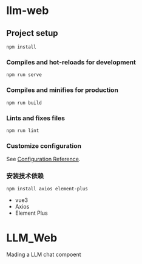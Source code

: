 # llm-web

## Project setup
```
npm install
```

### Compiles and hot-reloads for development
```
npm run serve
```

### Compiles and minifies for production
```
npm run build
```

### Lints and fixes files
```
npm run lint
```

### Customize configuration
See [Configuration Reference](https://cli.vuejs.org/config/).

### 安装技术依赖
```
npm install axios element-plus
```

- vue3
- Axios
- Element Plus
# LLM_Web
Mading a LLM chat compoent
